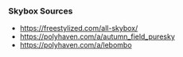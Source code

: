 ### Skybox Sources

* https://freestylized.com/all-skybox/
* https://polyhaven.com/a/autumn_field_puresky
* https://polyhaven.com/a/lebombo